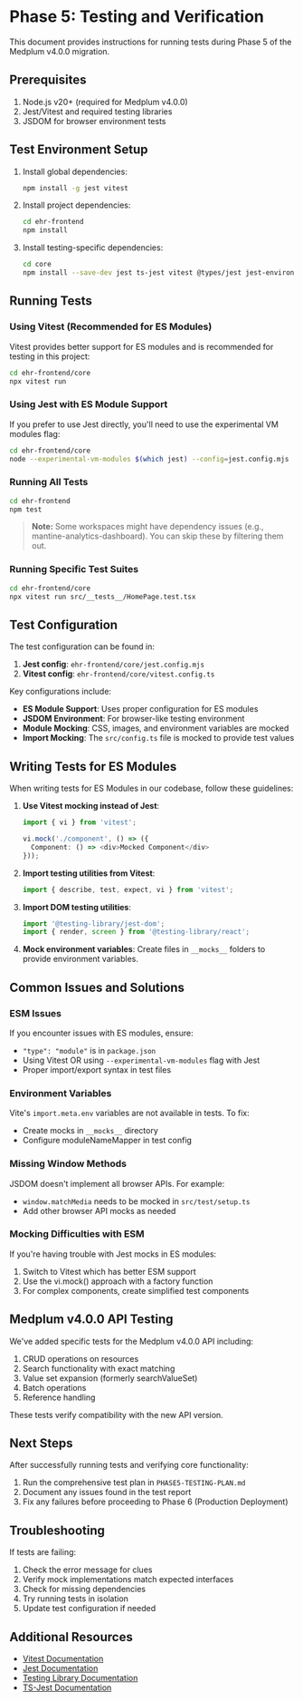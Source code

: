 # Phase 5: Testing and Verification

This document provides instructions for running tests during Phase 5 of the Medplum v4.0.0 migration.

## Prerequisites

1. Node.js v20+ (required for Medplum v4.0.0)
2. Jest/Vitest and required testing libraries
3. JSDOM for browser environment tests

## Test Environment Setup

1. Install global dependencies:
   ```bash
   npm install -g jest vitest
   ```

2. Install project dependencies:
   ```bash
   cd ehr-frontend
   npm install
   ```

3. Install testing-specific dependencies:
   ```bash
   cd core
   npm install --save-dev jest ts-jest vitest @types/jest jest-environment-jsdom @testing-library/jest-dom @testing-library/react identity-obj-proxy
   ```

## Running Tests

### Using Vitest (Recommended for ES Modules)

Vitest provides better support for ES modules and is recommended for testing in this project:

```bash
cd ehr-frontend/core
npx vitest run
```

### Using Jest with ES Module Support

If you prefer to use Jest directly, you'll need to use the experimental VM modules flag:

```bash
cd ehr-frontend/core
node --experimental-vm-modules $(which jest) --config=jest.config.mjs
```

### Running All Tests

```bash
cd ehr-frontend
npm test
```

> **Note:** Some workspaces might have dependency issues (e.g., mantine-analytics-dashboard). You can skip these by filtering them out.

### Running Specific Test Suites

```bash
cd ehr-frontend/core
npx vitest run src/__tests__/HomePage.test.tsx
```

## Test Configuration

The test configuration can be found in:

1. **Jest config**: `ehr-frontend/core/jest.config.mjs`
2. **Vitest config**: `ehr-frontend/core/vitest.config.ts`

Key configurations include:

- **ES Module Support**: Uses proper configuration for ES modules
- **JSDOM Environment**: For browser-like testing environment
- **Module Mocking**: CSS, images, and environment variables are mocked
- **Import Mocking**: The `src/config.ts` file is mocked to provide test values

## Writing Tests for ES Modules

When writing tests for ES Modules in our codebase, follow these guidelines:

1. **Use Vitest mocking instead of Jest**:
   ```typescript
   import { vi } from 'vitest';
   
   vi.mock('./component', () => ({
     Component: () => <div>Mocked Component</div>
   }));
   ```

2. **Import testing utilities from Vitest**:
   ```typescript
   import { describe, test, expect, vi } from 'vitest';
   ```

3. **Import DOM testing utilities**:
   ```typescript
   import '@testing-library/jest-dom';
   import { render, screen } from '@testing-library/react';
   ```

4. **Mock environment variables**:
   Create files in `__mocks__` folders to provide environment variables.

## Common Issues and Solutions

### ESM Issues

If you encounter issues with ES modules, ensure:
- `"type": "module"` is in `package.json`
- Using Vitest OR using `--experimental-vm-modules` flag with Jest
- Proper import/export syntax in test files

### Environment Variables

Vite's `import.meta.env` variables are not available in tests. To fix:
- Create mocks in `__mocks__` directory
- Configure moduleNameMapper in test config

### Missing Window Methods

JSDOM doesn't implement all browser APIs. For example:
- `window.matchMedia` needs to be mocked in `src/test/setup.ts`
- Add other browser API mocks as needed

### Mocking Difficulties with ESM

If you're having trouble with Jest mocks in ES modules:
1. Switch to Vitest which has better ESM support
2. Use the vi.mock() approach with a factory function
3. For complex components, create simplified test components

## Medplum v4.0.0 API Testing

We've added specific tests for the Medplum v4.0.0 API including:

1. CRUD operations on resources
2. Search functionality with exact matching
3. Value set expansion (formerly searchValueSet)
4. Batch operations
5. Reference handling

These tests verify compatibility with the new API version.

## Next Steps

After successfully running tests and verifying core functionality:

1. Run the comprehensive test plan in `PHASE5-TESTING-PLAN.md`
2. Document any issues found in the test report
3. Fix any failures before proceeding to Phase 6 (Production Deployment)

## Troubleshooting

If tests are failing:

1. Check the error message for clues
2. Verify mock implementations match expected interfaces
3. Check for missing dependencies
4. Try running tests in isolation
5. Update test configuration if needed

## Additional Resources

- [Vitest Documentation](https://vitest.dev/)
- [Jest Documentation](https://jestjs.io/docs/getting-started)
- [Testing Library Documentation](https://testing-library.com/docs/)
- [TS-Jest Documentation](https://kulshekhar.github.io/ts-jest/) 